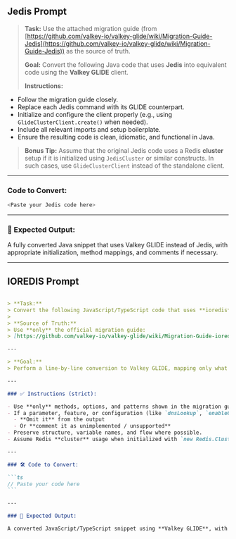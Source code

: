 ## Jedis Prompt

> **Task:**
> Use the attached migration guide (from [https://github.com/valkey-io/valkey-glide/wiki/Migration-Guide-Jedis](https://github.com/valkey-io/valkey-glide/wiki/Migration-Guide-Jedis)) as the source of truth.
>
> **Goal:**
> Convert the following Java code that uses **Jedis** into equivalent code using the **Valkey GLIDE** client.
>
> **Instructions:**

* Follow the migration guide closely.
* Replace each Jedis command with its GLIDE counterpart.
* Initialize and configure the client properly (e.g., using `GlideClusterClient.create()` when needed).
* Include all relevant imports and setup boilerplate.
* Ensure the resulting code is clean, idiomatic, and functional in Java.

> **Bonus Tip:**
> Assume that the original Jedis code uses a Redis **cluster** setup if it is initialized using `JedisCluster` or similar constructs. In such cases, use `GlideClusterClient` instead of the standalone client.

---

### Code to Convert:

```java
<Paste your Jedis code here>
```

---

### 🔁 Expected Output:

A fully converted Java snippet that uses Valkey GLIDE instead of Jedis, with appropriate initialization, method mappings, and comments if necessary.

---

## IOREDIS Prompt

````md

> **Task:**  
> Convert the following JavaScript/TypeScript code that uses **ioredis** into equivalent code using the **Valkey GLIDE** client.  
>
> **Source of Truth:**  
> Use **only** the official migration guide:  
> [https://github.com/valkey-io/valkey-glide/wiki/Migration-Guide-ioredis](https://github.com/valkey-io/valkey-glide/wiki/Migration-Guide-ioredis)

---

> **Goal:**  
> Perform a line-by-line conversion to Valkey GLIDE, mapping only what is explicitly supported in the guide.

---

### ✅ Instructions (strict):

- Use **only** methods, options, and patterns shown in the migration guide.  
- If a parameter, feature, or configuration (like `dnsLookup`, `enableOfflineQueue`, or custom TLS options) is present in the source but **not mentioned in the guide**, then:  
  - **Omit it** from the output  
  - Or **comment it as unimplemented / unsupported**  
- Preserve structure, variable names, and flow where possible.  
- Assume Redis **cluster** usage when initialized with `new Redis.Cluster(...)`.

---

### 🛠 Code to Convert:

```ts
// Paste your code here
```

---

### 🔁 Expected Output:

A converted JavaScript/TypeScript snippet using **Valkey GLIDE**, with unsupported fields clearly marked or removed.

````

